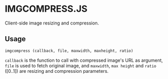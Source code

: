 # IMGCOMPRESS.JS

Client-side image resizing and compression.

## Usage

`imgcompress (callback, file, maxwidth, maxheight, ratio)`

`callback` is the function to call with compressed image's URL
as argument, `file` is used to fetch original image, and `maxwidth`,
`max height` and `ratio` ([0..1]) are resizing and compression parameters.
